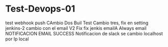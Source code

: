 # Test-Devops-01
test webhook push
CAmbio Dos Buil Test
Cambio tres, fix en setting jenkins-2
cambio con el email V2 Fix
fix jenkis emailA
Always email
NOTIFICACION EMAIL SUCCESS
Notificacion de slack
se cambio localhost por Ip local
